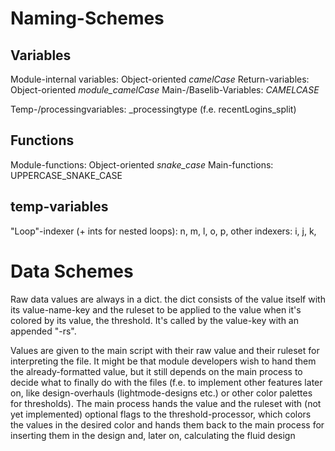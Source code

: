 # Naming-Schemes

## Variables

Module-internal variables: Object-oriented *camelCase*
Return-variables: Object-oriented *module_camelCase*
Main-/Baselib-Variables: *CAMELCASE*

Temp-/processingvariables: <precending-variable>_processingtype (f.e. recentLogins_split)

## Functions

Module-functions: Object-oriented *snake_case*
Main-functions: UPPERCASE_SNAKE_CASE

## temp-variables

"Loop"-indexer (+ ints for nested loops): n, m, l, o, p,
other indexers: i, j, k,

# Data Schemes

Raw data values are always in a dict. the dict consists of the value itself with its value-name-key and the ruleset to be applied to the value when it's colored by its value, the threshold. It's called by the value-key with an appended "-rs". 

Values are given to the main script with their raw value and their ruleset for interpreting the file. It might be that module developers wish to hand them the already-formatted value, but it still depends on the main process to decide what to finally do with the files (f.e. to implement other features later on, like design-overhauls (lightmode-designs etc.) or other color palettes for thresholds). The main process hands the value and the ruleset with (not yet implemented) optional flags to the threshold-processor, which colors the values in the desired color and hands them back to the main process for inserting them in the design and, later on, calculating the fluid design 
 